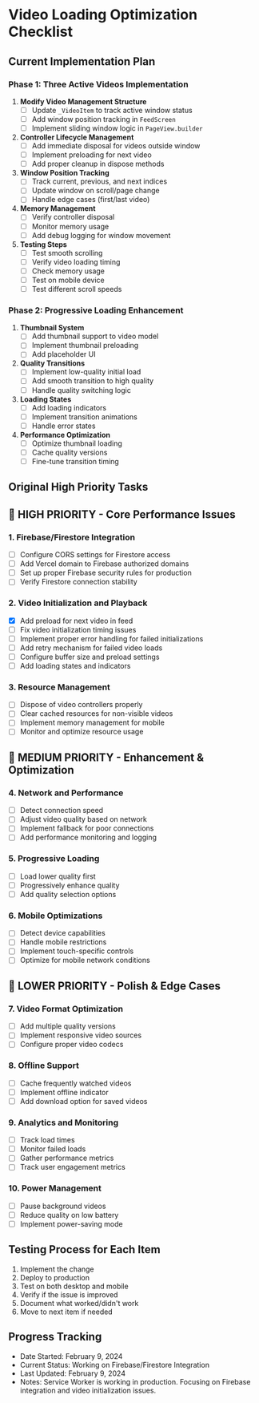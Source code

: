 # Video Loading Optimization Checklist

## Current Implementation Plan

### Phase 1: Three Active Videos Implementation
1. **Modify Video Management Structure**
   - [ ] Update `_VideoItem` to track active window status
   - [ ] Add window position tracking in `FeedScreen`
   - [ ] Implement sliding window logic in `PageView.builder`

2. **Controller Lifecycle Management**
   - [ ] Add immediate disposal for videos outside window
   - [ ] Implement preloading for next video
   - [ ] Add proper cleanup in dispose methods

3. **Window Position Tracking**
   - [ ] Track current, previous, and next indices
   - [ ] Update window on scroll/page change
   - [ ] Handle edge cases (first/last video)

4. **Memory Management**
   - [ ] Verify controller disposal
   - [ ] Monitor memory usage
   - [ ] Add debug logging for window movement

5. **Testing Steps**
   - [ ] Test smooth scrolling
   - [ ] Verify video loading timing
   - [ ] Check memory usage
   - [ ] Test on mobile device
   - [ ] Test different scroll speeds

### Phase 2: Progressive Loading Enhancement
1. **Thumbnail System**
   - [ ] Add thumbnail support to video model
   - [ ] Implement thumbnail preloading
   - [ ] Add placeholder UI

2. **Quality Transitions**
   - [ ] Implement low-quality initial load
   - [ ] Add smooth transition to high quality
   - [ ] Handle quality switching logic

3. **Loading States**
   - [ ] Add loading indicators
   - [ ] Implement transition animations
   - [ ] Handle error states

4. **Performance Optimization**
   - [ ] Optimize thumbnail loading
   - [ ] Cache quality versions
   - [ ] Fine-tune transition timing

## Original High Priority Tasks

## 🎯 HIGH PRIORITY - Core Performance Issues

### 1. Firebase/Firestore Integration
- [ ] Configure CORS settings for Firestore access
- [ ] Add Vercel domain to Firebase authorized domains
- [ ] Set up proper Firebase security rules for production
- [ ] Verify Firestore connection stability

### 2. Video Initialization and Playback
- [x] Add preload for next video in feed
- [ ] Fix video initialization timing issues
- [ ] Implement proper error handling for failed initializations
- [ ] Add retry mechanism for failed video loads
- [ ] Configure buffer size and preload settings
- [ ] Add loading states and indicators

### 3. Resource Management
- [ ] Dispose of video controllers properly
- [ ] Clear cached resources for non-visible videos
- [ ] Implement memory management for mobile
- [ ] Monitor and optimize resource usage

## 🔄 MEDIUM PRIORITY - Enhancement & Optimization

### 4. Network and Performance
- [ ] Detect connection speed
- [ ] Adjust video quality based on network
- [ ] Implement fallback for poor connections
- [ ] Add performance monitoring and logging

### 5. Progressive Loading
- [ ] Load lower quality first
- [ ] Progressively enhance quality
- [ ] Add quality selection options

### 6. Mobile Optimizations
- [ ] Detect device capabilities
- [ ] Handle mobile restrictions
- [ ] Implement touch-specific controls
- [ ] Optimize for mobile network conditions

## 📱 LOWER PRIORITY - Polish & Edge Cases

### 7. Video Format Optimization
- [ ] Add multiple quality versions
- [ ] Implement responsive video sources
- [ ] Configure proper video codecs

### 8. Offline Support
- [ ] Cache frequently watched videos
- [ ] Implement offline indicator
- [ ] Add download option for saved videos

### 9. Analytics and Monitoring
- [ ] Track load times
- [ ] Monitor failed loads
- [ ] Gather performance metrics
- [ ] Track user engagement metrics

### 10. Power Management
- [ ] Pause background videos
- [ ] Reduce quality on low battery
- [ ] Implement power-saving mode

## Testing Process for Each Item
1. Implement the change
2. Deploy to production
3. Test on both desktop and mobile
4. Verify if the issue is improved
5. Document what worked/didn't work
6. Move to next item if needed

## Progress Tracking
- Date Started: February 9, 2024
- Current Status: Working on Firebase/Firestore Integration
- Last Updated: February 9, 2024
- Notes: Service Worker is working in production. Focusing on Firebase integration and video initialization issues. 